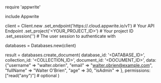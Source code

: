 require 'appwrite'

include Appwrite

client = Client.new
    .set_endpoint('https://<REGION>.cloud.appwrite.io/v1') # Your API Endpoint
    .set_project('<YOUR_PROJECT_ID>') # Your project ID
    .set_session('') # The user session to authenticate with

databases = Databases.new(client)

result = databases.create_document(
    database_id: '<DATABASE_ID>',
    collection_id: '<COLLECTION_ID>',
    document_id: '<DOCUMENT_ID>',
    data: {"username" => "walter.obrien", "email" => "walter.obrien@example.com", "fullName" => "Walter O'Brien", "age" => 30, "isAdmin" => },
    permissions: ["read("any")"] # optional
)
